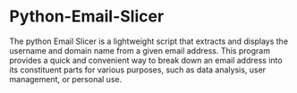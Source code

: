 # Python-Email-Slicer

The python Email Slicer is a lightweight script that extracts and displays the username and domain name from a given email address. This program provides a quick and convenient way to break down an email address into its constituent parts for various purposes, such as data analysis, user management, or personal use.
